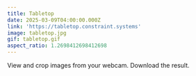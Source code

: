 ```yaml
---
title: Tabletop
date: 2025-03-09T04:00:00.000Z
link: 'https://tabletop.constraint.systems'
image: tabletop.jpg
gif: tabletop.gif
aspect_ratio: 1.2698412698412698
---
```


View and crop images from your webcam. Download the result.
